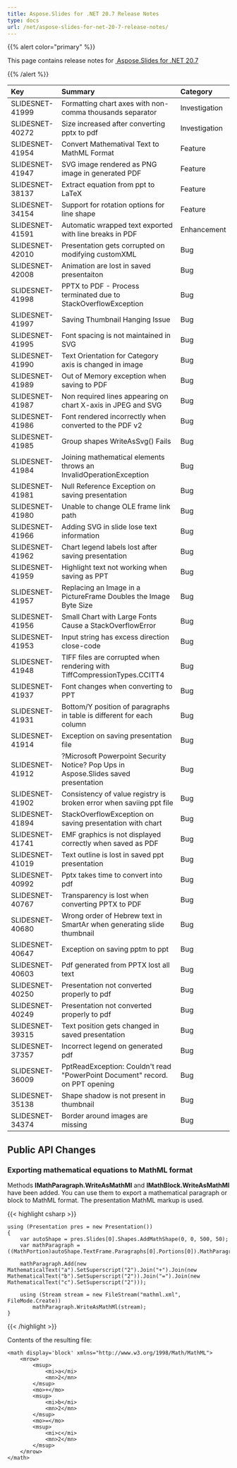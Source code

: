 ```yaml
---
title: Aspose.Slides for .NET 20.7 Release Notes
type: docs
url: /net/aspose-slides-for-net-20-7-release-notes/
---
```


{{% alert color="primary" %}} 

This page contains release notes for [ Aspose.Slides for .NET 20.7](https://www.nuget.org/packages/Aspose.Slides.NET/)

{{% /alert %}} 

|**Key**|**Summary**|**Category**|
| :- | :- | :- |
|SLIDESNET-41999|Formatting chart axes with non-comma thousands separator|Investigation|
|SLIDESNET-40272|Size increased after converting pptx to pdf|Investigation|
|SLIDESNET-41954|Convert Mathematival Text to MathML Format|Feature|
|SLIDESNET-41947|SVG image rendered as PNG image in generated PDF|Feature|
|SLIDESNET-38137|Extract equation from ppt to LaTeX|Feature|
|SLIDESNET-34154|Support for rotation options for line shape|Feature|
|SLIDESNET-41591|Automatic wrapped text exported with line breaks in PDF|Enhancement|
|SLIDESNET-42010|Presentation gets corrupted on modifying customXML|Bug|
|SLIDESNET-42008|Animation are lost in saved presentaiton|Bug|
|SLIDESNET-41998|PPTX to PDF - Process terminated due to StackOverflowException|Bug|
|SLIDESNET-41997|Saving Thumbnail Hanging Issue|Bug|
|SLIDESNET-41995|Font spacing is not maintained in SVG|Bug|
|SLIDESNET-41990|Text Orientation for Category axis is changed in image|Bug|
|SLIDESNET-41989|Out of Memory exception when saving to PDF|Bug|
|SLIDESNET-41987|Non required lines appearing on chart X-axis in JPEG and SVG|Bug|
|SLIDESNET-41986|Font rendered incorrectly when converted to the PDF v2|Bug|
|SLIDESNET-41985|Group shapes WriteAsSvg() Fails|Bug|
|SLIDESNET-41984|Joining mathematical elements throws an InvalidOperationException|Bug|
|SLIDESNET-41981|Null Reference Exception on saving presentation|Bug|
|SLIDESNET-41980|Unable to change OLE frame link path|Bug|
|SLIDESNET-41966|Adding SVG in slide lose text information|Bug|
|SLIDESNET-41962|Chart legend labels lost after saving presentation|Bug|
|SLIDESNET-41959|Highlight text not working when saving as PPT|Bug|
|SLIDESNET-41957|Replacing an Image in a PictureFrame Doubles the Image Byte Size|Bug|
|SLIDESNET-41956|Small Chart with Large Fonts Cause a StackOverflowError|Bug|
|SLIDESNET-41953|Input string has excess direction close-code|Bug|
|SLIDESNET-41948|TIFF files are corrupted when rendering with TiffCompressionTypes.CCITT4|Bug|
|SLIDESNET-41937|Font changes when converting to PPT|Bug|
|SLIDESNET-41931|Bottom/Y position of paragraphs in table is different for each column|Bug|
|SLIDESNET-41914|Exception on saving presentation file|Bug|
|SLIDESNET-41912|?Microsoft Powerpoint Security Notice? Pop Ups in Aspose.Slides saved presentation|Bug|
|SLIDESNET-41902|Consistency of value registry is broken error when saviing ppt file|Bug|
|SLIDESNET-41894|StackOverflowException on saving presentation with chart|Bug|
|SLIDESNET-41741|EMF graphics is not displayed correctly when saved as PDF|Bug|
|SLIDESNET-41019|Text outline is lost in saved ppt presentation|Bug|
|SLIDESNET-40992|Pptx takes time to convert into pdf|Bug|
|SLIDESNET-40767|Transparency is lost when converting PPTX to PDF |Bug|
|SLIDESNET-40680|Wrong order of Hebrew text in SmartAr when generating slide thumbnail |Bug|
|SLIDESNET-40647|Exception on saving pptm to ppt|Bug|
|SLIDESNET-40603|Pdf generated from PPTX lost all text|Bug|
|SLIDESNET-40250|Presentation not converted properly to pdf|Bug|
|SLIDESNET-40249|Presentation not converted properly to pdf|Bug|
|SLIDESNET-39315|Text position gets changed in saved presentation|Bug|
|SLIDESNET-37357|Incorrect legend on generated pdf|Bug|
|SLIDESNET-36009|PptReadException: Couldn't read "PowerPoint Document" record. on PPT opening|Bug|
|SLIDESNET-35138|Shape shadow is not present in thumbnail|Bug|
|SLIDESNET-34374|Border around images are missing|Bug|

## **Public API Changes**

### **Exporting mathematical equations to MathML format**

Methods **IMathParagraph.WriteAsMathMl** and **IMathBlock.WriteAsMathMl** have been added. You can use them to export a mathematical paragraph or block to MathML format. The presentation MathML markup is used.

{{< highlight csharp >}}
```    
using (Presentation pres = new Presentation())
{
	var autoShape = pres.Slides[0].Shapes.AddMathShape(0, 0, 500, 50);
	var mathParagraph = ((MathPortion)autoShape.TextFrame.Paragraphs[0].Portions[0]).MathParagraph;

	mathParagraph.Add(new MathematicalText("a").SetSuperscript("2").Join("+").Join(new MathematicalText("b").SetSuperscript("2")).Join("=").Join(new MathematicalText("c").SetSuperscript("2")));

	using (Stream stream = new FileStream("mathml.xml", FileMode.Create))
		mathParagraph.WriteAsMathMl(stream);
}
```
{{< /highlight >}}

Contents of the resulting file:
```
<math display='block' xmlns="http://www.w3.org/1998/Math/MathML">
    <mrow>
        <msup>
            <mi>a</mi>
            <mn>2</mn>
        </msup>
        <mo>+</mo>
        <msup>
            <mi>b</mi>
            <mn>2</mn>
        </msup>
        <mo>=</mo>
        <msup>
            <mi>c</mi>
            <mn>2</mn>
        </msup>
    </mrow>
</math>
```